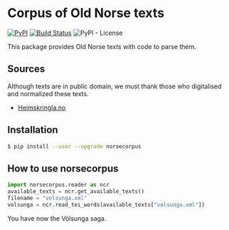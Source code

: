 # Corpus of Old Norse texts

[![PyPI](https://img.shields.io/pypi/v/norsecorpus)](https://pypi.org/project/norsecorpus/) [![Build Status](https://travis-ci.org/clemsciences/old_norse_corpus.svg?branch=master)](https://travis-ci.org/clemsciences/old_norse_corpus) ![PyPI - License](https://img.shields.io/pypi/l/norsecorpus) 

This package provides Old Norse texts with code to parse them.

## Sources
Although texts are in public domain, we must thank those who digitalised and normalized these texts.

- [Heimskringla.no](https://heimskringla.no/wiki/Main_Page)

## Installation

```bash
$ pip install --user --upgrade norsecorpus
```

## How to use **norsecorpus**

```python
import norsecorpus.reader as ncr
available_texts = ncr.get_available_texts()
filename = "volsunga.xml"
volsunga = ncr.read_tei_words(available_texts["volsunga.xml"])
```

You have now the Völsunga saga.
